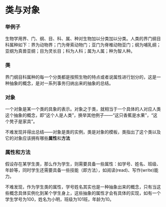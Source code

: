 # 类与对象

### 举例子

生物学用界、门、纲、目、科、属、种对生物加以分类加以分类。人类的界门纲目科属种如下：界为动物界；门为脊索动物门；亚门为脊椎动物亚门；纲为哺乳纲；亚纲为真兽亚纲；目为灵长目；科为人科；属为人属；种为智人种。

### 类

界门纲目科属种的每一个分类都是按照生物的特点或者说属性进行划分的，这是一种抽象的概念，是对一系列事务归纳出来的抽象的总结。

### 对象

一个对象是某一个类的具象的表示。对象之于类，就相当于一个具体的人对应人类这个抽象的概念，即“这个人是人类”，换举其他例子——“这只香蕉是水果”，“这个凳子是家具”。

不难发现并得出总结——对象是类的实例，类是对象的模板，类指出了这个类以及它的对象应该拥有哪些**属性**和**方法**

### 属性和方法

假设存在某学生类，那么作为学生，则需要具备一些属性：如学号、姓名、班级、年龄等，同时学生还需要具备一些技能（即方法），如阅读(read)、写作(write)能力。

不难发现，作为学生类的属性，学号姓名其实也是一种抽象出来的概念，只有当这些概念具体实例化到某个学生身上，这些抽象的属性才会有具体的实现，如有一个学生学号为100，姓名为小明，班级为101班，年龄为10。